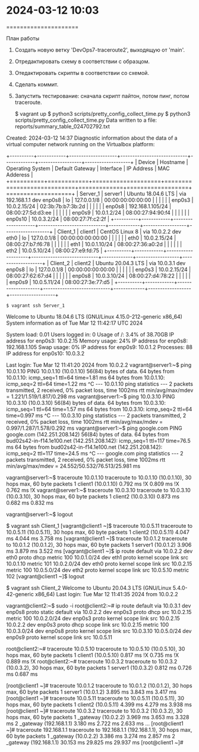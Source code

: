 # 2024-03-12    10:03
=====================

План работы
1) Создать новую ветку 'DevOps7-traceroute2', выходящую от 'main'.
2) Отредактировать схему в соответствии с образцом.
3) Отедактировать скрипты в соответствии со схемой.
4) Сделать коммит.
5) Запустить тестирование: сначала скрипт пайтон, потом пинг, потом traceroute.

    $ vagrant up
    $ python3 scripts/pretty_config_collect_time.py
$ python3 scripts/pretty_config_collect_time.py
Data written to a file: reports/summary_table_024702792.txt

Created: 2024-03-12 14:37
Diagnostic information about the data of a virtual computer network running on the Virtualbox platform:

+----------+------------+--------------------+----------------------------+-------------+------------------+-------------------+
| Device   | Hostname   | Operating System   | Default Gateway            | Interface   | IP Address       | MAC Adderess      |
+==========+============+====================+============================+=============+==================+===================+
| Server_1 | server1    | Ubuntu 18.04.6 LTS | via 192.168.1.1 dev enp0s8 | lo          | 127.0.0.1/8      | 00:00:00:00:00:00 |
|          |            |                    |                            | enp0s3      | 10.0.2.15/24     | 02:3b:7b:b7:3b:2d |
|          |            |                    |                            | enp0s8      | 192.168.1.105/24 | 08:00:27:5d:d3:ee |
|          |            |                    |                            | enp0s9      | 10.0.1.2/24      | 08:00:27:94:90:f4 |
|          |            |                    |                            | enp0s10     | 10.0.3.2/24      | 08:00:27:7f:c2:2f |
+----------+------------+--------------------+----------------------------+-------------+------------------+-------------------+
| Client_1 | client1    | CentOS Linux 8     | via 10.0.2.2 dev eth0      | lo          | 127.0.0.1/8      | 00:00:00:00:00:00 |
|          |            |                    |                            | eth0        | 10.0.2.15/24     | 08:00:27:b7:f6:78 |
|          |            |                    |                            | eth1        | 10.0.1.10/24     | 08:00:27:36:a0:2d |
|          |            |                    |                            | eth2        | 10.0.5.10/24     | 08:00:27:e9:fd:75 |
+----------+------------+--------------------+----------------------------+-------------+------------------+-------------------+
| Client_2 | client2    | Ubuntu 20.04.3 LTS | via 10.0.3.1 dev enp0s8    | lo          | 127.0.0.1/8      | 00:00:00:00:00:00 |
|          |            |                    |                            | enp0s3      | 10.0.2.15/24     | 08:00:27:62:67:d4 |
|          |            |                    |                            | enp0s8      | 10.0.3.10/24     | 08:00:27:d4:78:22 |
|          |            |                    |                            | enp0s9      | 10.0.5.11/24     | 08:00:27:3e:77:d5 |
+----------+------------+--------------------+----------------------------+-------------+------------------+-------------------+

    $ vagrant ssh Server_1
Welcome to Ubuntu 18.04.6 LTS (GNU/Linux 4.15.0-212-generic x86_64)
  System information as of Tue Mar 12 11:42:17 UTC 2024

  System load:  0.01              Users logged in:        0
  Usage of /:   3.4% of 38.70GB   IP address for enp0s3:  10.0.2.15
  Memory usage: 24%               IP address for enp0s8:  192.168.1.105
  Swap usage:   0%                IP address for enp0s9:  10.0.1.2
  Processes:    88                IP address for enp0s10: 10.0.3.2

Last login: Tue Mar 12 11:41:20 2024 from 10.0.2.2
vagrant@server1:~$ ping 10.0.1.10
PING 10.0.1.10 (10.0.1.10) 56(84) bytes of data.
64 bytes from 10.0.1.10: icmp_seq=1 ttl=64 time=1.81 ms
64 bytes from 10.0.1.10: icmp_seq=2 ttl=64 time=1.22 ms
^C
--- 10.0.1.10 ping statistics ---
2 packets transmitted, 2 received, 0% packet loss, time 1002ms
rtt min/avg/max/mdev = 1.221/1.519/1.817/0.298 ms
vagrant@server1:~$ ping 10.0.3.10
PING 10.0.3.10 (10.0.3.10) 56(84) bytes of data.
64 bytes from 10.0.3.10: icmp_seq=1 ttl=64 time=1.57 ms
64 bytes from 10.0.3.10: icmp_seq=2 ttl=64 time=0.997 ms
^C
--- 10.0.3.10 ping statistics ---
2 packets transmitted, 2 received, 0% packet loss, time 1002ms
rtt min/avg/max/mdev = 0.997/1.287/1.578/0.292 ms
vagrant@server1:~$ ping google.com
PING google.com (142.251.208.142) 56(84) bytes of data.
64 bytes from bud02s42-in-f14.1e100.net (142.251.208.142): icmp_seq=1 ttl=117 time=76.5 ms
64 bytes from bud02s42-in-f14.1e100.net (142.251.208.142): icmp_seq=2 ttl=117 time=24.5 ms
^C
--- google.com ping statistics ---
2 packets transmitted, 2 received, 0% packet loss, time 1002ms
rtt min/avg/max/mdev = 24.552/50.532/76.513/25.981 ms

vagrant@server1:~$ traceroute 10.0.1.10
traceroute to 10.0.1.10 (10.0.1.10), 30 hops max, 60 byte packets
 1  client1 (10.0.1.10)  0.792 ms !X  0.809 ms !X  0.762 ms !X
vagrant@server1:~$ traceroute 10.0.3.10
traceroute to 10.0.3.10 (10.0.3.10), 30 hops max, 60 byte packets
 1  client2 (10.0.3.10)  0.873 ms  0.682 ms  0.832 ms

 vagrant@server1:~$ logout


 $ vagrant ssh Client_1
[vagrant@client1 ~]$ traceroute 10.0.5.11
traceroute to 10.0.5.11 (10.0.5.11), 30 hops max, 60 byte packets
 1  client2 (10.0.5.11)  4.047 ms  4.044 ms  3.758 ms
[vagrant@client1 ~]$ traceroute 10.0.1.2
traceroute to 10.0.1.2 (10.0.1.2), 30 hops max, 60 byte packets
 1  server1 (10.0.1.2)  3.906 ms  3.879 ms  3.522 ms
[vagrant@client1 ~]$ ip route
default via 10.0.2.2 dev eth0 proto dhcp metric 100 
10.0.1.0/24 dev eth1 proto kernel scope link src 10.0.1.10 metric 101 
10.0.2.0/24 dev eth0 proto kernel scope link src 10.0.2.15 metric 100 
10.0.5.0/24 dev eth2 proto kernel scope link src 10.0.5.10 metric 102 
[vagrant@client1 ~]$ logout


$ vagrant ssh Client_2
Welcome to Ubuntu 20.04.3 LTS (GNU/Linux 5.4.0-42-generic x86_64)
Last login: Tue Mar 12 11:41:35 2024 from 10.0.2.2

vagrant@client2:~$ sudo -i
root@client2:~# ip route
default via 10.0.3.1 dev enp0s8 proto static 
default via 10.0.2.2 dev enp0s3 proto dhcp src 10.0.2.15 metric 100 
10.0.2.0/24 dev enp0s3 proto kernel scope link src 10.0.2.15 
10.0.2.2 dev enp0s3 proto dhcp scope link src 10.0.2.15 metric 100 
10.0.3.0/24 dev enp0s8 proto kernel scope link src 10.0.3.10 
10.0.5.0/24 dev enp0s9 proto kernel scope link src 10.0.5.11 

root@client2:~# traceroute 10.0.5.10
traceroute to 10.0.5.10 (10.0.5.10), 30 hops max, 60 byte packets
 1  client1 (10.0.5.10)  0.817 ms !X  0.735 ms !X  0.889 ms !X
root@client2:~# traceroute 10.0.3.2
traceroute to 10.0.3.2 (10.0.3.2), 30 hops max, 60 byte packets
 1  server1 (10.0.3.2)  0.812 ms  0.726 ms  0.687 ms


[root@client1 ~]# traceroute 10.0.1.2
traceroute to 10.0.1.2 (10.0.1.2), 30 hops max, 60 byte packets
 1  server1 (10.0.1.2)  3.895 ms  3.843 ms  3.417 ms
[root@client1 ~]# traceroute 10.0.5.11
traceroute to 10.0.5.11 (10.0.5.11), 30 hops max, 60 byte packets
 1  client2 (10.0.5.11)  4.399 ms  4.279 ms  3.938 ms
[root@client1 ~]# traceroute 10.0.3.2
traceroute to 10.0.3.2 (10.0.3.2), 30 hops max, 60 byte packets
 1  _gateway (10.0.2.2)  3.969 ms  3.653 ms  3.328 ms
 2  _gateway (192.168.1.1)  3.180 ms  2.722 ms  2.633 ms
...
[root@client1 ~]# traceroute 192.168.1.1
traceroute to 192.168.1.1 (192.168.1.1), 30 hops max, 60 byte packets
 1  _gateway (10.0.2.2)  3.386 ms  3.274 ms  2.857 ms
 2  _gateway (192.168.1.1)  30.153 ms  29.825 ms  29.937 ms
[root@client1 ~]# 

